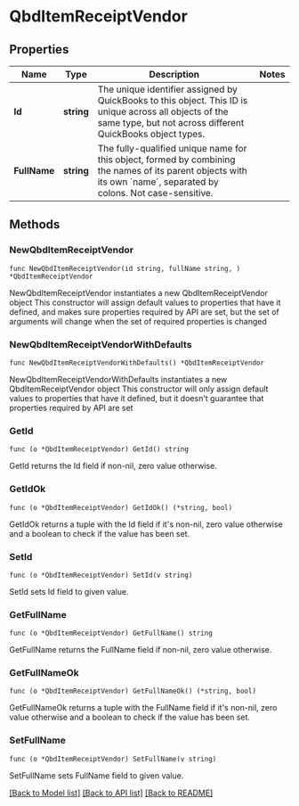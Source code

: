# QbdItemReceiptVendor

## Properties

Name | Type | Description | Notes
------------ | ------------- | ------------- | -------------
**Id** | **string** | The unique identifier assigned by QuickBooks to this object. This ID is unique across all objects of the same type, but not across different QuickBooks object types. | 
**FullName** | **string** | The fully-qualified unique name for this object, formed by combining the names of its parent objects with its own &#x60;name&#x60;, separated by colons. Not case-sensitive. | 

## Methods

### NewQbdItemReceiptVendor

`func NewQbdItemReceiptVendor(id string, fullName string, ) *QbdItemReceiptVendor`

NewQbdItemReceiptVendor instantiates a new QbdItemReceiptVendor object
This constructor will assign default values to properties that have it defined,
and makes sure properties required by API are set, but the set of arguments
will change when the set of required properties is changed

### NewQbdItemReceiptVendorWithDefaults

`func NewQbdItemReceiptVendorWithDefaults() *QbdItemReceiptVendor`

NewQbdItemReceiptVendorWithDefaults instantiates a new QbdItemReceiptVendor object
This constructor will only assign default values to properties that have it defined,
but it doesn't guarantee that properties required by API are set

### GetId

`func (o *QbdItemReceiptVendor) GetId() string`

GetId returns the Id field if non-nil, zero value otherwise.

### GetIdOk

`func (o *QbdItemReceiptVendor) GetIdOk() (*string, bool)`

GetIdOk returns a tuple with the Id field if it's non-nil, zero value otherwise
and a boolean to check if the value has been set.

### SetId

`func (o *QbdItemReceiptVendor) SetId(v string)`

SetId sets Id field to given value.


### GetFullName

`func (o *QbdItemReceiptVendor) GetFullName() string`

GetFullName returns the FullName field if non-nil, zero value otherwise.

### GetFullNameOk

`func (o *QbdItemReceiptVendor) GetFullNameOk() (*string, bool)`

GetFullNameOk returns a tuple with the FullName field if it's non-nil, zero value otherwise
and a boolean to check if the value has been set.

### SetFullName

`func (o *QbdItemReceiptVendor) SetFullName(v string)`

SetFullName sets FullName field to given value.



[[Back to Model list]](../README.md#documentation-for-models) [[Back to API list]](../README.md#documentation-for-api-endpoints) [[Back to README]](../README.md)



